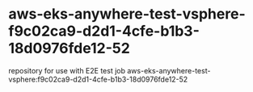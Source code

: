 # aws-eks-anywhere-test-vsphere-f9c02ca9-d2d1-4cfe-b1b3-18d0976fde12-52
repository for use with E2E test job aws-eks-anywhere-test-vsphere:f9c02ca9-d2d1-4cfe-b1b3-18d0976fde12-52
